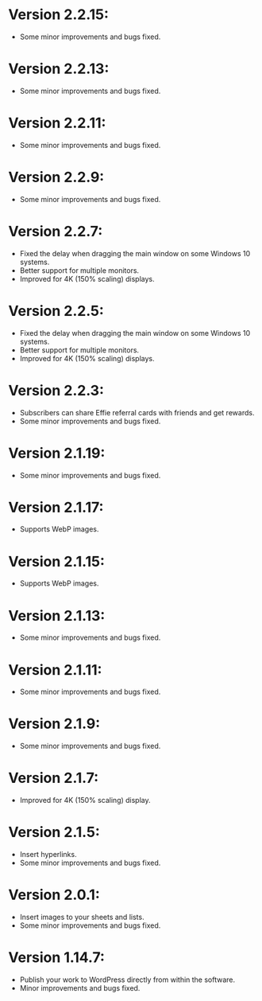 # Version 2.2.15:

- Some minor improvements and bugs fixed.

# Version 2.2.13:

- Some minor improvements and bugs fixed.

# Version 2.2.11:

- Some minor improvements and bugs fixed.

# Version 2.2.9:

- Some minor improvements and bugs fixed.

# Version 2.2.7:

- Fixed the delay when dragging the main window on some Windows 10 systems.
- Better support for multiple monitors.
- Improved for 4K (150% scaling) displays.

# Version 2.2.5:

- Fixed the delay when dragging the main window on some Windows 10 systems.
- Better support for multiple monitors.
- Improved for 4K (150% scaling) displays.

# Version 2.2.3:

- Subscribers can share Effie referral cards with friends and get rewards.
- Some minor improvements and bugs fixed.

# Version 2.1.19:

- Some minor improvements and bugs fixed.

# Version 2.1.17:

- Supports WebP images.

# Version 2.1.15:

- Supports WebP images.

# Version 2.1.13:

- Some minor improvements and bugs fixed.

# Version 2.1.11:

- Some minor improvements and bugs fixed.

# Version 2.1.9:

- Some minor improvements and bugs fixed.

# Version 2.1.7:

- Improved for 4K (150% scaling) display.

# Version 2.1.5:

- Insert hyperlinks.
- Some minor improvements and bugs fixed.

# Version 2.0.1:

- Insert images to your sheets and lists.
- Some minor improvements and bugs fixed.

# Version 1.14.7:

- Publish your work to WordPress directly from within the software.
- Minor improvements and bugs fixed.
